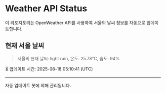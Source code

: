 
# Weather API Status

이 리포지토리는 OpenWeather API를 사용하여 서울의 날씨 정보를 자동으로 업데이트합니다.

## 현재 서울 날씨
> 서울의 현재 날씨: light rain, 온도: 25.78°C, 습도: 94%

⏳ 업데이트 시간: 2025-08-18 05:10:41 (UTC)

---
자동 업데이트 봇에 의해 관리됩니다.
